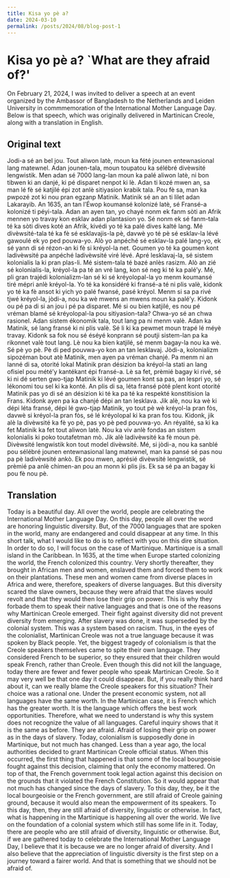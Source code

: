 ```yaml
---
title: Kisa yo pè a?
date: 2024-03-10
permalink: /posts/2024/08/blog-post-1
---
```


# Kisa yo pè a? `What are they afraid of?'

On February 21, 2024, I was invited to deliver a speech at an event organized by the Ambassor of Bangladesh to the Netherlands and Leiden University in commmemoration of the International Mother Language Day. Below is that speech, which was originally delivered in Martinican Creole, along with a translation in English.

## Original text

Jodi-a sé an bel jou. Tout aliwon latè, moun ka fété jounen entewnasional lang matewnel. Adan jounen-tala, moun toupatou ka sélébré divèwsité lengwistik. Men adan sé 7000 lang-lan moun ka palé aliwon latè, ni bon tibwen ki an danjé, ki pé disparet nenpot ki lè. Adan ti kozé mwen an, sa man lé fè sé katjilé épi zot anlè sitiyasion krabik tala. Pou fè sa, man ka pwpozé zot ki nou pran egzanp Matinik.
Matinik sé an an ti lilet adan Lakarayib. An 1635, an tan l’Éwop koumansé kolonizé latè, sé Fransé-a kolonizé ti péyi-tala. Adan an ayen tan, yo chayé nonm ek fanm sòti an Afrik mennen yo travay kon esklav adan plantasion yo. Sé nonm ek sé fanm-tala té ka sòti dives koté an Afrik, kivédi yo té ka palé dives kalté lang. Mé divèwsité-tala té ka fè sé esklavajis-la pè, davwè yo té pè sé esklav-la lévé gawoulé ek yo ped pouwa-yo. Alò yo anpéché sé esklav-la palé lang-yo, ek sé yann di sé rézon-an ki fè si kréyol-la net. Goumen yo té ka goumen kont ladivèwsité pa anpéché ladivèwsité viré lévé.
Apré lesklavaj-la, sé sistem kolonialis la ki pran plas-li. Mé sistem-tala té bazé anlès rasizm. Alò an zié sé kolonialis-la, kréyol-la pa té an vré lang, kon sé neg ki té ka palé’y. Mé, pli gran trajédi kolonializm-lan sé ki sé kréyolopal-la yo menm koumansé tiré mépri anlè kréyol-la. Yo té ka konsidéré ki fransé-a té ni plis valè, kidonk yo té ka fè ansot ki yich yo palé fwansé, pasé kréyol. Menm si sa pa rivé tjwé kréyol-la, jòdi-a, nou ka wè mwens an mwens moun ka palé’y. Kidonk ou pé pa di si an jou i pé pa disparet.
Mé si ou bien katjilé, es nou pé vréman blamé sé kréyolopal-la pou sitiyasion-tala? Chwa-yo sé an chwa rasionel. Adan sistem ékonomik tala, tout lang pa ni menm valè. Adan ka Matinik, sé lang fransé ki ni plis valè. Sé li ki ka pewmet moun trapé lé méyè travay. Kidonk sa fok nou sé éséyé konprann sé poutji sistem-lan pa ka rikonnet valè tout lang. Lè nou ka bien katjilé, sé menm bagay-la nou ka wè. Sé pè yo pè. Pè di ped pouvwa-yo kon an tan lesklavaj.
Jòdi-a, kolonializm sipozéman bout atè Matinik, men ayen pa vréman chanjé. Pa menm ni an lanné di sa, otorité lokal Matinik pran désizion ba kréyol-la stati an lang ofisiel pou mété’y kantékant épi fransé-a. Lè sa fet, prèmié bagay ki rivé, sé ki ni dé serten gwo-tjap Matinik ki lévé goumen kont sa pas, an lespri yo, sé lékonomi tou sel ki ka konté. An plis di sa, léta fransé pòté plent kont otorité Matinik pas yo di sé an désizion ki té ka pa té ka respekté konstitision la Frans. Kidonk ayen pa ka chanjé dépi an tan lesklava. Jik alè, nou ka wè ki dépi léta fransé, dépi lé gwo-tjap Matinik, yo tout pè wè kréyol-la pran fòs, davwè si kréyol-la pran fòs, sé lé kréyolopal ki ka pran fos tou. Kidonk, jik alè la divèwsité ka fè yo pè, pas yo pè ped pouvwa-yo.
An réyalité, sa ki ka fet Matinik ka fet tout aliwon latè. Nou ka viv anlè fondas an sistem kolonialis ki poko toutafetman mò. Jik alè ladivèwsité ka fè moun pè. Divèwsité lengwistik kon tout model divèwsité. Mé, si jòdi-a, nou ka sanblé pou sélébré jounen entewnasional lang matewnel, man ka pansé sé pas nou pa pè ladivèwsité ankò. Ek pou mwen, aprésié divèwsité lengwistik, sé prèmié pa anlè chimen-an pou an monn ki plis jis. Ek sa sé pa an bagay ki pou fè nou pè.


## Translation

Today is a beautiful day. All over the world, people are celebrating the International Mother Language Day. On this day, people all over the word are honoring linguistic diversity. But, of the 7000 languages that are spoken in the world, many are endangered and could disappear at any time. In this short talk, what I would like to do is to reflect with you on this dire situation. In order to do so, I will focus on the case of Martinique.
Martinique is a small island in the Caribbean. In 1635, at the time when Europe started colonizing the world, the French colonized this country. Very shortly thereafter, they brought in African men and women, enslaved them and forced them to work on their plantations. These men and women came from diverse places in Africa and were, therefore, speakers of diverse languages. But this diversity scared the slave owners, because they were afraid that the slaves would revolt and that they would then lose their grip on power. This is why they forbade them to speak their native languages and that is one of the reasons why Martinican Creole emerged. Their fight against diversity did not prevent diversity from emerging.
After slavery was done, it was superseded by the colonial system. This was a system based on racism. Thus, in the eyes of the colonialist, Martinican Creole was not a true language because it was spoken by Black people.  Yet, the biggest tragedy of colonialism is that the Creole speakers themselves came to spite their own language. They considered French to be superior, so they ensured that their children would speak French, rather than Creole. Even though this did not kill the language, today there are fewer and fewer people who speak Martinican Creole. So it may very well be that one day it could disappear.
But, if you really think hard about it, can we really blame the Creole speakers for this situation? Their choice was a rational one. Under the present economic system, not all languages have the same worth. In the Martinican case, it is French which has the greater worth. It is the language which offers the best work opportunities. Therefore, what we need to understand is why this system does not recognize the value of all languages. Careful inquiry shows that it is the same as before. They are afraid. Afraid of losing their grip on power as in the days of slavery.
Today, colonialism is supposedly done in Martinique, but not much has changed. Less than a year ago, the local authorities decided to grant Martinican Creole official status. When this occurred, the first thing that happened is that some of the local bourgeoisie fought against this decision, claiming that only the economy mattered. On top of that, the French government took legal action against this decision on the grounds that it violated the French Constitution. So it would appear that not much has changed since the days of slavery. To this day, they, be it the local bourgeoisie or the French government, are still afraid of Creole gaining ground, because it would also mean the empowerment of its speakers. To this day, then, they are still afraid of diversity, linguistic or otherwise.
In fact, what is happening in the Martinique is happening all over the world. We live on the foundation of a colonial system which still has some life in it. Today, there are people who are still afraid of diversity, linguistic or otherwise. But, if we are gathered today to celebrate the International Mother Language Day, I believe that it is because we are no longer afraid of diversity. And I also believe that the appreciation of linguistic diversity is the first step on a journey toward a fairer world. And that is something that we should not be afraid of.
